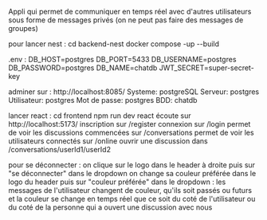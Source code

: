 Appli qui permet de communiquer en temps réel avec d'autres utilisateurs sous forme de messages privés (on ne peut pas faire des messages de groupes)

pour lancer nest :
cd backend-nest
docker compose -up --build

.env :
DB_HOST=postgres
DB_PORT=5433
DB_USERNAME=postgres
DB_PASSWORD=postgres
DB_NAME=chatdb
JWT_SECRET=super-secret-key

adminer sur : 
http://localhost:8085/
Systeme: postgreSQL
Serveur: postgres
Utilisateur: postgres
Mot de passe: postgres
BDD: chatdb

lancer react : 
cd frontend
npm run dev
react écoute sur http://localhost:5173/
inscription sur /register
connexion sur /login
permet de voir les discussions commencées sur /conversations
permet de voir les utilisateurs connectés sur /online
ouvrir une discussion dans /conversations/userId1/userId2

pour se déconnecter : on clique sur le logo dans le header à droite puis sur "se déconnecter" dans le dropdown
on change sa couleur préférée dans le logo du header puis sur "couleur préférée" dans le dropdown : les messages de l'utilisateur changent de couleur, qu'ils soit passés ou futurs et la couleur se change en temps réel que ce soit du coté de l'utilisateur ou du coté de la personne qui a ouvert une discussion avec nous
